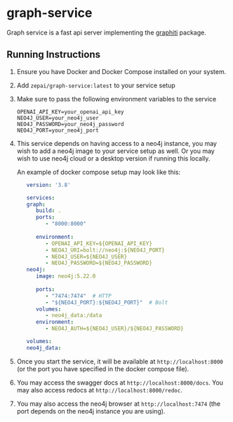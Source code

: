 # graph-service

Graph service is a fast api server implementing the [graphiti](https://github.com/getzep/graphiti) package.


## Running Instructions

1. Ensure you have Docker and Docker Compose installed on your system.

2. Add `zepai/graph-service:latest` to your service setup

3. Make sure to pass the following environment variables to the service

   ```
   OPENAI_API_KEY=your_openai_api_key
   NEO4J_USER=your_neo4j_user
   NEO4J_PASSWORD=your_neo4j_password
   NEO4J_PORT=your_neo4j_port
   ```

4. This service depends on having access to a neo4j instance, you may wish to add a neo4j image to your service setup as well. Or you may wish to use neo4j cloud or a desktop version if running this locally.

   An example of docker compose setup may look like this:

   ```yml
      version: '3.8'

      services:
      graph:
         build: .
         ports:
            - "8000:8000"
         
         environment:
            - OPENAI_API_KEY=${OPENAI_API_KEY}
            - NEO4J_URI=bolt://neo4j:${NEO4J_PORT}
            - NEO4J_USER=${NEO4J_USER}
            - NEO4J_PASSWORD=${NEO4J_PASSWORD}
      neo4j:
         image: neo4j:5.22.0
         
         ports:
            - "7474:7474"  # HTTP
            - "${NEO4J_PORT}:${NEO4J_PORT}"  # Bolt
         volumes:
            - neo4j_data:/data
         environment:
            - NEO4J_AUTH=${NEO4J_USER}/${NEO4J_PASSWORD}

      volumes:
      neo4j_data:
   ```

5. Once you start the service, it will be available at `http://localhost:8000` (or the port you have specified in the docker compose file).

6. You may access the swagger docs at `http://localhost:8000/docs`. You may also access redocs at `http://localhost:8000/redoc`.

7. You may also access the neo4j browser at `http://localhost:7474` (the port depends on the neo4j instance you are using).